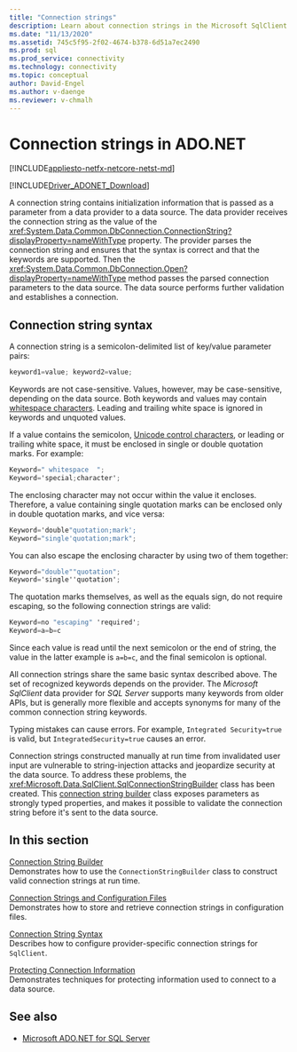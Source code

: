 ```yaml
---
title: "Connection strings"
description: Learn about connection strings in the Microsoft SqlClient Data Provider for SQL Server, which contain initialization information passed as a parameter from a data provider to a data source.
ms.date: "11/13/2020"
ms.assetid: 745c5f95-2f02-4674-b378-6d51a7ec2490
ms.prod: sql
ms.prod_service: connectivity
ms.technology: connectivity
ms.topic: conceptual
author: David-Engel
ms.author: v-daenge
ms.reviewer: v-chmalh
---
```

# Connection strings in ADO.NET

[!INCLUDE[appliesto-netfx-netcore-netst-md](../../includes/appliesto-netfx-netcore-netst-md.md)]

[!INCLUDE[Driver_ADONET_Download](../../includes/driver_adonet_download.md)]

A connection string contains initialization information that is passed as a parameter from a data provider to a data source. The data provider receives the connection string as the value of the <xref:System.Data.Common.DbConnection.ConnectionString?displayProperty=nameWithType> property. The provider parses the connection string and ensures that the syntax is correct and that the keywords are supported. Then the <xref:System.Data.Common.DbConnection.Open?displayProperty=nameWithType> method passes the parsed connection parameters to the data source. The data source performs further validation and establishes a connection.

## Connection string syntax

A connection string is a semicolon-delimited list of key/value parameter pairs:

```csharp
keyword1=value; keyword2=value;
```

Keywords are not case-sensitive. Values, however, may be case-sensitive, depending on the data source. Both keywords and values may contain [whitespace characters](https://en.wikipedia.org/wiki/Whitespace_character#Unicode). Leading and trailing white space is ignored in keywords and unquoted values.

If a value contains the semicolon, [Unicode control characters](https://en.wikipedia.org/wiki/Unicode_control_characters), or leading or trailing white space, it must be enclosed in single or double quotation marks. For example:

```csharp
Keyword=" whitespace  ";
Keyword='special;character';
```

The enclosing character may not occur within the value it encloses. Therefore, a value containing single quotation marks can be enclosed only in double quotation marks, and vice versa:

```csharp
Keyword='double"quotation;mark';
Keyword="single'quotation;mark";
```

You can also escape the enclosing character by using two of them together:

```csharp
Keyword="double""quotation";
Keyword='single''quotation';
```

The quotation marks themselves, as well as the equals sign, do not require escaping, so the following connection strings are valid:

```csharp
Keyword=no "escaping" 'required';
Keyword=a=b=c
```

Since each value is read until the next semicolon or the end of string, the value in the latter example is `a=b=c`, and the final semicolon is optional.

All connection strings share the same basic syntax described above. The set of recognized keywords depends on the provider. The *Microsoft SqlClient* data provider for *SQL Server* supports many keywords from older APIs, but is generally more flexible and accepts synonyms for many of the common connection string keywords.

Typing mistakes can cause errors. For example, `Integrated Security=true` is valid, but `IntegratedSecurity=true` causes an error.

Connection strings constructed manually at run time from invalidated user input are vulnerable to string-injection attacks and jeopardize security at the data source. To address these problems, the <xref:Microsoft.Data.SqlClient.SqlConnectionStringBuilder> class has been created. This [connection string builder](connection-string-builders.md) class exposes parameters as strongly typed properties, and makes it possible to validate the connection string before it's sent to the data source.

## In this section

[Connection String Builder](connection-string-builders.md)\
Demonstrates how to use the `ConnectionStringBuilder` class to construct valid connection strings at run time.

[Connection Strings and Configuration Files](connection-strings-and-configuration-files.md)\
Demonstrates how to store and retrieve connection strings in configuration files.

[Connection String Syntax](connection-string-syntax.md)\
Describes how to configure provider-specific connection strings for `SqlClient`.

[Protecting Connection Information](protecting-connection-information.md)\
Demonstrates techniques for protecting information used to connect to a data source.

## See also

- [Microsoft ADO.NET for SQL Server](microsoft-ado-net-sql-server.md)
